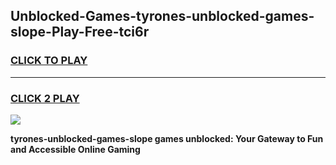 
## Unblocked-Games-tyrones-unblocked-games-slope-Play-Free-tci6r
<h3>
<a href="https://premium76.site?title=tyrones-unblocked-games-slope&ref=18A1">CLICK TO PLAY</a></h3>
<hr>

<h3>
<a href="https://premium76.site?title=tyrones-unblocked-games-slope&ref=18A1">CLICK 2 PLAY</a>
  
</h3>

<a href="https://premium76.site?title=tyrones-unblocked-games-slope&ref=18A1"><img src="https://clearcache.store/games.png"></a>


**tyrones-unblocked-games-slope games unblocked: Your Gateway to Fun and Accessible Online Gaming**
